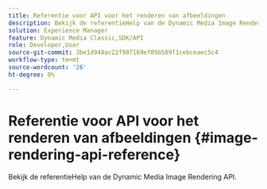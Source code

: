 ```yaml
---
title: Referentie voor API voor het renderen van afbeeldingen
description: Bekijk de referentieHelp van de Dynamic Media Image Rendering API.
solution: Experience Manager
feature: Dynamic Media Classic,SDK/API
role: Developer,User
source-git-commit: 3be1d948ac22f907169ef09b509f1cebceaec5c4
workflow-type: tm+mt
source-wordcount: '26'
ht-degree: 0%

---
```



# Referentie voor API voor het renderen van afbeeldingen {#image-rendering-api-reference}

Bekijk de referentieHelp van de Dynamic Media Image Rendering API.